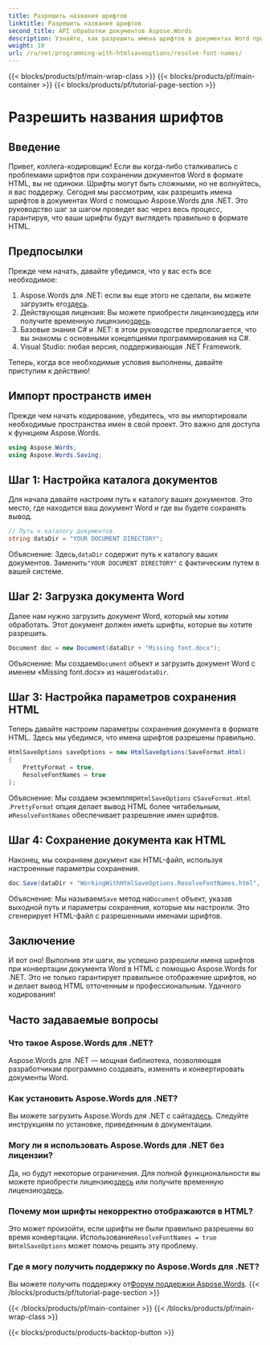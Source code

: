 ```yaml
---
title: Разрешить названия шрифтов
linktitle: Разрешить названия шрифтов
second_title: API обработки документов Aspose.Words
description: Узнайте, как разрешить имена шрифтов в документах Word при конвертации в HTML с помощью Aspose.Words для .NET. Пошаговое руководство с подробными объяснениями.
weight: 10
url: /ru/net/programming-with-htmlsaveoptions/resolve-font-names/
---
```


{{< blocks/products/pf/main-wrap-class >}}
{{< blocks/products/pf/main-container >}}
{{< blocks/products/pf/tutorial-page-section >}}

# Разрешить названия шрифтов

## Введение

Привет, коллега-кодировщик! Если вы когда-либо сталкивались с проблемами шрифтов при сохранении документов Word в формате HTML, вы не одиноки. Шрифты могут быть сложными, но не волнуйтесь, я вас поддержу. Сегодня мы рассмотрим, как разрешить имена шрифтов в документах Word с помощью Aspose.Words для .NET. Это руководство шаг за шагом проведет вас через весь процесс, гарантируя, что ваши шрифты будут выглядеть правильно в формате HTML.

## Предпосылки

Прежде чем начать, давайте убедимся, что у вас есть все необходимое:

1.  Aspose.Words для .NET: если вы еще этого не сделали, вы можете загрузить его[здесь](https://releases.aspose.com/words/net/).
2.  Действующая лицензия: Вы можете приобрести лицензию[здесь](https://purchase.aspose.com/buy) или получите временную лицензию[здесь](https://purchase.aspose.com/temporary-license/).
3. Базовые знания C# и .NET: в этом руководстве предполагается, что вы знакомы с основными концепциями программирования на C#.
4. Visual Studio: любая версия, поддерживающая .NET Framework.

Теперь, когда все необходимые условия выполнены, давайте приступим к действию!

## Импорт пространств имен

Прежде чем начать кодирование, убедитесь, что вы импортировали необходимые пространства имен в свой проект. Это важно для доступа к функциям Aspose.Words.

```csharp
using Aspose.Words;
using Aspose.Words.Saving;
```

## Шаг 1: Настройка каталога документов

Для начала давайте настроим путь к каталогу ваших документов. Это место, где находится ваш документ Word и где вы будете сохранять вывод.

```csharp
// Путь к каталогу документов.
string dataDir = "YOUR DOCUMENT DIRECTORY";
```

Объяснение:
 Здесь,`dataDir` содержит путь к каталогу ваших документов. Заменить`"YOUR DOCUMENT DIRECTORY"` с фактическим путем в вашей системе.

## Шаг 2: Загрузка документа Word

Далее нам нужно загрузить документ Word, который мы хотим обработать. Этот документ должен иметь шрифты, которые вы хотите разрешить.

```csharp
Document doc = new Document(dataDir + "Missing font.docx");
```

Объяснение:
 Мы создаем`Document` объект и загрузить документ Word с именем «Missing font.docx» из нашего`dataDir`.

## Шаг 3: Настройка параметров сохранения HTML

Теперь давайте настроим параметры сохранения документа в формате HTML. Здесь мы убедимся, что имена шрифтов разрешены правильно.

```csharp
HtmlSaveOptions saveOptions = new HtmlSaveOptions(SaveFormat.Html)
{
    PrettyFormat = true,
    ResolveFontNames = true
};
```

Объяснение:
 Мы создаем экземпляр`HtmlSaveOptions` с`SaveFormat.Html` .`PrettyFormat` опция делает вывод HTML более читабельным, и`ResolveFontNames` обеспечивает разрешение имен шрифтов.

## Шаг 4: Сохранение документа как HTML

Наконец, мы сохраняем документ как HTML-файл, используя настроенные параметры сохранения.

```csharp
doc.Save(dataDir + "WorkingWithHtmlSaveOptions.ResolveFontNames.html", saveOptions);
```

Объяснение:
 Мы называем`Save` метод на`Document` объект, указав выходной путь и параметры сохранения, которые мы настроили. Это сгенерирует HTML-файл с разрешенными именами шрифтов.

## Заключение

И вот оно! Выполнив эти шаги, вы успешно разрешили имена шрифтов при конвертации документа Word в HTML с помощью Aspose.Words for .NET. Это не только гарантирует правильное отображение шрифтов, но и делает вывод HTML отточенным и профессиональным. Удачного кодирования!

## Часто задаваемые вопросы

### Что такое Aspose.Words для .NET?
Aspose.Words для .NET — мощная библиотека, позволяющая разработчикам программно создавать, изменять и конвертировать документы Word.

### Как установить Aspose.Words для .NET?
 Вы можете загрузить Aspose.Words для .NET с сайта[здесь](https://releases.aspose.com/words/net/). Следуйте инструкциям по установке, приведенным в документации.

### Могу ли я использовать Aspose.Words для .NET без лицензии?
 Да, но будут некоторые ограничения. Для полной функциональности вы можете приобрести лицензию[здесь](https://purchase.aspose.com/buy) или получите временную лицензию[здесь](https://purchase.aspose.com/temporary-license/).

### Почему мои шрифты некорректно отображаются в HTML?
 Это может произойти, если шрифты не были правильно разрешены во время конвертации. Использование`ResolveFontNames = true` в`HtmlSaveOptions` может помочь решить эту проблему.

### Где я могу получить поддержку по Aspose.Words для .NET?
 Вы можете получить поддержку от[Форум поддержки Aspose.Words](https://forum.aspose.com/c/words/8).
{{< /blocks/products/pf/tutorial-page-section >}}

{{< /blocks/products/pf/main-container >}}
{{< /blocks/products/pf/main-wrap-class >}}

{{< blocks/products/products-backtop-button >}}
